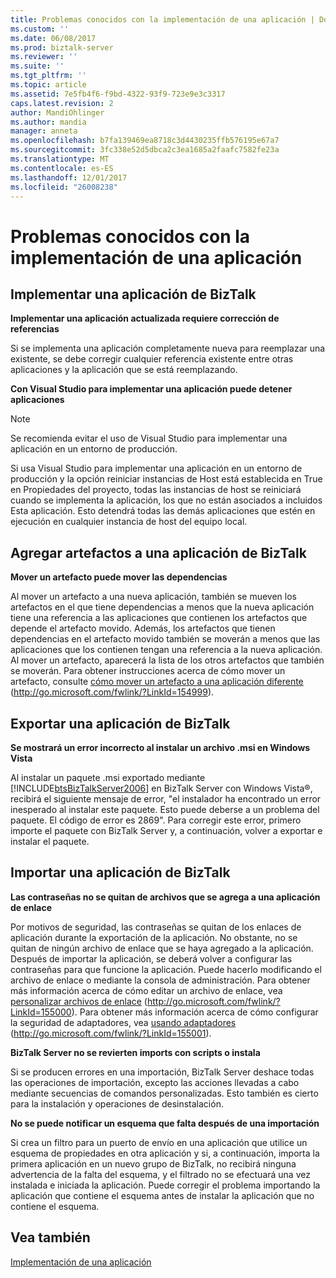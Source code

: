 ```yaml
---
title: Problemas conocidos con la implementación de una aplicación | Documentos de Microsoft
ms.custom: ''
ms.date: 06/08/2017
ms.prod: biztalk-server
ms.reviewer: ''
ms.suite: ''
ms.tgt_pltfrm: ''
ms.topic: article
ms.assetid: 7e5fb4f6-f9bd-4322-93f9-723e9e3c3317
caps.latest.revision: 2
author: MandiOhlinger
ms.author: mandia
manager: anneta
ms.openlocfilehash: b7fa139469ea8718c3d4430235ffb576195e67a7
ms.sourcegitcommit: 3fc338e52d5dbca2c3ea1685a2faafc7582fe23a
ms.translationtype: MT
ms.contentlocale: es-ES
ms.lasthandoff: 12/01/2017
ms.locfileid: "26008238"
---
```

# <a name="known-issues-with-deploying-an-application"></a>Problemas conocidos con la implementación de una aplicación
## <a name="deploying-a-biztalk-application"></a>Implementar una aplicación de BizTalk  
 **Implementar una aplicación actualizada requiere corrección de referencias**  
  
 Si se implementa una aplicación completamente nueva para reemplazar una existente, se debe corregir cualquier referencia existente entre otras aplicaciones y la aplicación que se está reemplazando.  
  
 **Con Visual Studio para implementar una aplicación puede detener aplicaciones**  
  
> [!NOTE]  
>  Se recomienda evitar el uso de Visual Studio para implementar una aplicación en un entorno de producción.  
  
 Si usa Visual Studio para implementar una aplicación en un entorno de producción y la opción reiniciar instancias de Host está establecida en True en Propiedades del proyecto, todas las instancias de host se reiniciará cuando se implementa la aplicación, los que no están asociados a incluidos Esta aplicación. Esto detendrá todas las demás aplicaciones que estén en ejecución en cualquier instancia de host del equipo local.  
  
## <a name="adding-artifacts-to-a-biztalk-application"></a>Agregar artefactos a una aplicación de BizTalk  
 **Mover un artefacto puede mover las dependencias**  
  
 Al mover un artefacto a una nueva aplicación, también se mueven los artefactos en el que tiene dependencias a menos que la nueva aplicación tiene una referencia a las aplicaciones que contienen los artefactos que depende el artefacto movido. Además, los artefactos que tienen dependencias en el artefacto movido también se moverán a menos que las aplicaciones que los contienen tengan una referencia a la nueva aplicación. Al mover un artefacto, aparecerá la lista de los otros artefactos que también se moverán. Para obtener instrucciones acerca de cómo mover un artefacto, consulte [cómo mover un artefacto a una aplicación diferente](http://go.microsoft.com/fwlink/?LinkId=154999) (http://go.microsoft.com/fwlink/?LinkId=154999).  
  
## <a name="exporting-a-biztalk-application"></a>Exportar una aplicación de BizTalk  
 **Se mostrará un error incorrecto al instalar un archivo .msi en Windows Vista**  
  
 Al instalar un paquete .msi exportado mediante [!INCLUDE[btsBizTalkServer2006](../includes/btsbiztalkserver2006-md.md)] en BizTalk Server con Windows Vista®, recibirá el siguiente mensaje de error, "el instalador ha encontrado un error inesperado al instalar este paquete. Esto puede deberse a un problema del paquete. El código de error es 2869". Para corregir este error, primero importe el paquete con BizTalk Server y, a continuación, volver a exportar e instalar el paquete.  
  
## <a name="importing-a-biztalk-application"></a>Importar una aplicación de BizTalk  
 **Las contraseñas no se quitan de archivos que se agrega a una aplicación de enlace**  
  
 Por motivos de seguridad, las contraseñas se quitan de los enlaces de aplicación durante la exportación de la aplicación. No obstante, no se quitan de ningún archivo de enlace que se haya agregado a la aplicación. Después de importar la aplicación, se deberá volver a configurar las contraseñas para que funcione la aplicación. Puede hacerlo modificando el archivo de enlace o mediante la consola de administración. Para obtener más información acerca de cómo editar un archivo de enlace, vea [personalizar archivos de enlace](http://go.microsoft.com/fwlink/?LinkId=155000) (http://go.microsoft.com/fwlink/?LinkId=155000). Para obtener más información acerca de cómo configurar la seguridad de adaptadores, vea [usando adaptadores](http://go.microsoft.com/fwlink/?LinkId=155001) (http://go.microsoft.com/fwlink/?LinkId=155001).  
  
 **BizTalk Server no se revierten imports con scripts o instala**  
  
 Si se producen errores en una importación, BizTalk Server deshace todas las operaciones de importación, excepto las acciones llevadas a cabo mediante secuencias de comandos personalizadas. Esto también es cierto para la instalación y operaciones de desinstalación.  
  
 **No se puede notificar un esquema que falta después de una importación**  
  
 Si crea un filtro para un puerto de envío en una aplicación que utilice un esquema de propiedades en otra aplicación y si, a continuación, importa la primera aplicación en un nuevo grupo de BizTalk, no recibirá ninguna advertencia de la falta del esquema, y el filtrado no se efectuará una vez instalada e iniciada la aplicación. Puede corregir el problema importando la aplicación que contiene el esquema antes de instalar la aplicación que no contiene el esquema.  
  
## <a name="see-also"></a>Vea también  
 [Implementación de una aplicación](../technical-guides/deploying-an-application.md)